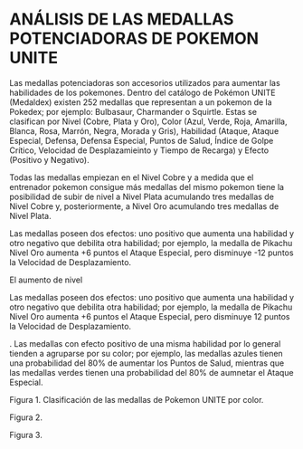 # ANÁLISIS DE LAS MEDALLAS POTENCIADORAS DE POKEMON UNITE

Las medallas potenciadoras son accesorios utilizados para aumentar las habilidades de los pokemones. Dentro del catálogo de Pokémon UNITE (Medaldex) existen 252 medallas que representan a un pokemon de la Pokedex; por ejemplo: Bulbasaur, Charmander o Squirtle. Estas se clasifican por Nivel (Cobre, Plata y Oro), Color (Azul, Verde, Roja, Amarilla, Blanca, Rosa, Marrón, Negra, Morada y Gris), Habilidad (Ataque, Ataque Especial, Defensa, Defensa Especial, Puntos de Salud, Índice de Golpe Crítico, Velocidad de Desplazamieinto y Tiempo de Recarga) y Efecto (Positivo y Negativo).

Todas las medallas empiezan en el Nivel Cobre y a medida que el entrenador pokemon consigue más medallas del mismo pokemon tiene la posibilidad de subir de nivel a Nivel Plata acumulando tres medallas de Nivel Cobre y, posteriormente, a Nivel Oro acumulando tres medallas de Nivel Plata.

Las medallas poseen dos efectos: uno positivo que aumenta una habilidad y otro negativo que debilita otra habilidad; por ejemplo, la medalla de Pikachu Nivel Oro aumenta +6 puntos el Ataque Especial, pero disminuye -12 puntos la Velocidad de Desplazamiento.



El aumento de nivel 


Las medallas poseen dos efectos: uno positivo que aumenta una habilidad y otro negativo que debilita otra habilidad; por ejemplo, la medalla de Pikachu Nivel Oro aumenta +6 puntos el Ataque Especial, pero disminuye 12 puntos la Velocidad de Desplazamiento.

. Las medallas con efecto positivo de una misma habilidad por lo general tienden a agruparse por su color; por ejemplo, las medallas azules tienen una probabilidad del 80% de aumentar los Puntos de Salud, mientras que las medallas verdes tienen una probabilidad del 80% de aumnetar el Ataque Especial. 
 
Figura 1. Clasificación de las medallas de Pokemon UNITE por color.

Figura 2.

Figura 3.
